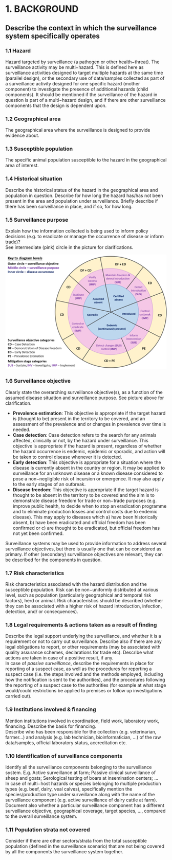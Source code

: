 # 1. BACKGROUND 
## Describe the context in which the surveillance system specifically operates  
  
### 1.1 Hazard  
Hazard targeted by surveillance (a pathogen or other health−threat). The surveillance activity may be multi−hazard. This is defined here as surveillance activities designed to target multiple hazards at the same time (parallel design), or the secondary use of data/samples collected as part of a surveillance activity designed for one specific hazard (mother component) to investigate the presence of additional hazards (child components). It should be mentioned if the surveillance of the hazard in question is part of a multi−hazard design, and if there are other surveillance components that the design is dependent upon.   

### 1.2 Geographical area
The geographical area where the surveillance is designed to provide evidence about. 

### 1.3 Susceptible population
The specific animal population susceptible to the hazard in the geographical area of interest.

### 1.4 Historical situation
Describe the historical status of the hazard in the geographical area and population in question. Describe for how long the hazard has/has not been present in the area and population under surveillance. Briefly describe if there has been surveillance in place, and if so, for how long.

### 1.5 Surveillance purpose 
Explain how the information collected is being used to inform policy decisions (e.g. to eradicate or manage the occurrence of disease or inform trade)?  
See intermediate (pink) circle in the picture for clarifications. 

![Surveillance Objective](https://github.com/SVA-SE/AHSURED/blob/master/img/SurvObj.png)  

### 1.6 Surveillance objective 
Clearly state the overarching surveillance objective(s), as a function of the assumed disease situation and surveillance purpose. See picture above for clarification.  
- **Prevalence estimation**: This objective is appropriate if the target hazard is (thought to be) present in the territory to be covered, and an assessment of the prevalence and or changes in prevalence over time is needed.  
-  **Case detection**: Case detection refers to the search for any animals affected, clinically or not, by the hazard under surveillance. This objective is appropriate if the hazard is present, regardless of whether the hazard occurrence is endemic, epidemic or sporadic, and action will be taken to control disease whenever it is detected.  
- **Early detection**: This objective is appropriate for a situation where the disease is currently absent in the country or region. It may be applied to surveillance for an unknown disease or a known disease considered to pose a non−negligible risk of incursion or emergence. It may also apply to the early stages of an outbreak.  
- **Disease freedom**: This objective is appropriate if the target hazard is thought to be absent in the territory to be covered and the aim is to demonstrate disease freedom for trade or non−trade purposes (e.g. improve public health, to decide when to stop an eradication programme and to eliminate production losses and control costs due to endemic disease). This may apply to diseases which a) have been historically absent, b) have been eradicated and official freedom has been confirmed or c) are thought to be eradicated, but official freedom has not yet been confirmed.   

Surveillance systems may be used to provide information to address several surveillance objectives, but there is usually one that can be considered as primary. If other (secondary) surveillance objectives are relevant, they can be described for the components in question. 

### 1.7 Risk characteristics 
Risk characteristics associated with the hazard distribution and the susceptible population. Risk can be non−uniformly distributed at various level, such as population (particularly geographical and temporal risk factors), herd or animal. Risk characteristics should be described (whether they can be associated with a higher risk of hazard introduction, infection, detection, and/ or consequences).  

### 1.8 Legal requirements & actions taken as a result of finding
Describe the legal support underlying the surveillance, and whether it is a requirement or not to carry out surveillance. Describe also if there are any legal obligations to report, or other requirements (may be associated with quality assurance schemes, declarations for trade etc). Describe what actions are taken in case of a positive result, if any.  
In case of *passive surveillance*, describe the requirements in place for reporting of a suspect case, as well as the procedures for reporting a suspect case (i.e. the steps involved and the methods employed, including how the notification is sent to the authorities), and the procedures following the reporting of a suspect case to the authorities (for example at what stage would/could restrictions be applied to premises or follow up investigations carried out).

### 1.9 Institutions involved & financing  
Mention institutions involved in coordination, field work, laboratory work, financing. Describe the basis for financing.  
Describe who has been responsible for the collection (e.g. veterinarian, farmer…) and analysis (e.g. lab technician, bioinformatician, …) of the raw data/samples, official laboratory status, accreditation etc.

### 1.10 Identification of surveillance components  
Identify all the surveillance components belonging to the surveillance system. E.g. Active surveillance at farm; Passive clinical surveillance of sheep and goats; Serological testing of boars at insemination centers; …   
In case of multi−host hazards or species belonging to multiple production types (e.g. beef, dairy, veal calves), specifically mention the species/production type under surveillance along with the name of the surveillance component (e.g. active surveillance of dairy cattle at farm).   
Document also whether a particular surveillance component has a different surveillance objective, geographical coverage, target species, …, compared to the overall surveillance system.   

### 1.11 Population strata not covered 
Consider if there are other sectors/strata from the total susceptible population (defined in the surveillance scenario) that are not being covered by all the components the surveillance system together. 

